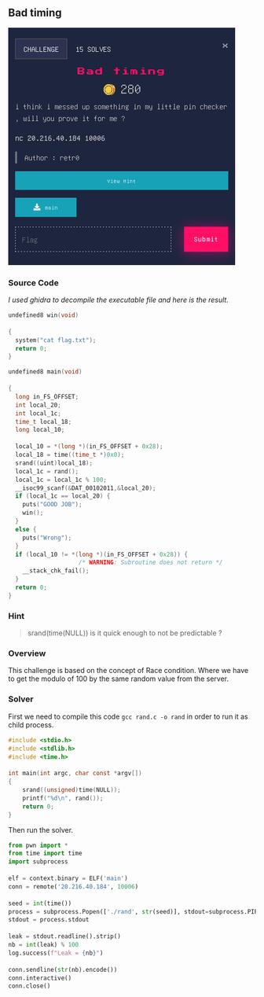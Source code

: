 ## Bad timing
![challenge](../images/Bad_timing.png)

### Source Code
<em>I used ghidra to decompile the executable file and here is the result.</em>
```c
undefined8 win(void)

{
  system("cat flag.txt");
  return 0;
}
```
```c
undefined8 main(void)

{
  long in_FS_OFFSET;
  int local_20;
  int local_1c;
  time_t local_18;
  long local_10;
  
  local_10 = *(long *)(in_FS_OFFSET + 0x28);
  local_18 = time((time_t *)0x0);
  srand((uint)local_18);
  local_1c = rand();
  local_1c = local_1c % 100;
  __isoc99_scanf(&DAT_00102011,&local_20);
  if (local_1c == local_20) {
    puts("GOOD JOB");
    win();
  }
  else {
    puts("Wrong");
  }
  if (local_10 != *(long *)(in_FS_OFFSET + 0x28)) {
                    /* WARNING: Subroutine does not return */
    __stack_chk_fail();
  }
  return 0;
}
```
### Hint 
> srand(time(NULL)) is it quick enough to not be predictable ?

### Overview
This challenge is based on the concept of Race condition. Where we have to get the modulo of 100 by the same random value from the server.

### Solver
First we need to compile this code ```gcc rand.c -o rand``` in order to run it as child process.
```c
#include <stdio.h>
#include <stdlib.h>
#include <time.h>

int main(int argc, char const *argv[])
{
    srand((unsigned)time(NULL));
    printf("%d\n", rand());
    return 0;
}
```
Then run the solver.
```py
from pwn import *
from time import time
import subprocess

elf = context.binary = ELF('main')
conn = remote('20.216.40.184', 10006)

seed = int(time())
process = subprocess.Popen(['./rand', str(seed)], stdout=subprocess.PIPE)
stdout = process.stdout

leak = stdout.readline().strip()
nb = int(leak) % 100
log.success(f"Leak = {nb}")

conn.sendline(str(nb).encode())
conn.interactive()
conn.close()
```

